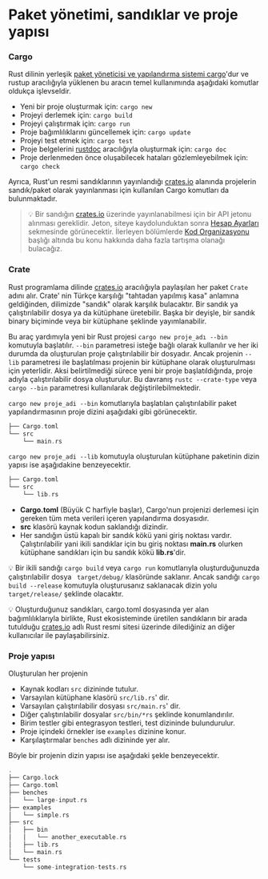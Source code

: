 # Paket yönetimi, sandıklar ve proje yapısı
### Cargo
Rust dilinin yerleşik [paket yöneticisi ve yapılandırma sistemi cargo](https://doc.rust-lang.org/cargo/)'dur ve rustup aracılığıyla yüklenen bu aracın temel kullanımında aşağıdaki komutlar oldukça işlevseldir.

- Yeni bir proje oluşturmak için: `cargo new`
- Projeyi derlemek için: `cargo build`
- Projeyi çalıştırmak için: `cargo run`
- Proje bağımlılıklarını güncellemek için: `cargo update`
- Projeyi test etmek için: `cargo test`
- Proje belgelerini [rustdoc](https://doc.rust-lang.org/stable/rustdoc/) aracılığıyla oluşturmak için: `cargo doc`
- Proje derlenmeden önce oluşabilecek hataları gözlemleyebilmek için: `cargo check`

Ayrıca, Rust'un resmi sandıklarının yayınlandığı [crates.io](https://crates.io/) alanında projelerin sandık/paket olarak yayınlanması için kullanılan Cargo komutları da bulunmaktadır.

>💡 Bir sandığın [crates.io](https://crates.io/) üzerinde yayınlanabilmesi için bir API jetonu alınması gereklidir. Jeton, siteye kaydolunduktan sonra [Hesap Ayarları](https://crates.io/me) sekmesinde görünecektir. İlerleyen bölümlerde [Kod Organizasyonu](dorduncu-adim/kod-organizasyonu.md) başlığı altında bu konu hakkında daha fazla tartışma olanağı bulacağız. 

### Crate
Rust programlama dilinde [crates.io](https://crates.io) aracılığıyla paylaşılan her paket `Crate` adını alır. Crate' nin Türkçe karşılığı "tahtadan yapılmış kasa" anlamına geldiğinden, dilimizde "sandık" olarak karşılık bulacaktır. Bir sandık ya çalıştırılabilir dosya ya da kütüphane üretebilir. Başka bir deyişle, bir sandık binary biçiminde veya bir kütüphane şeklinde yayımlanabilir.

Bu araç yardımıyla yeni bir Rust projesi `cargo new proje_adı --bin` komutuyla başlatılır. `--bin` parametresi isteğe bağlı olarak kullanılır ve her iki durumda da oluşturulan proje çalıştırılabilir bir dosyadır. Ancak projenin `--lib` parametresi ile başlatılması projenin bir kütüphane olarak oluşturulması için yeterlidir. Aksi belirtilmediği sürece yeni bir proje başlatıldığında, proje adıyla çalıştırılabilir dosya oluşturulur. Bu davranış `rustc --crate-type` veya `cargo --bin` parametresi kullanılarak değiştirilebilmektedir. 

`cargo new proje_adi --bin` komutlarıyla başlatılan çalıştırılabilir paket yapılandırmasının proje dizini aşağıdaki gibi görünecektir.

```Rust
├── Cargo.toml
└── src
    └── main.rs
````

`cargo new proje_adi --lib` komutuyla oluşturulan kütüphane paketinin dizin yapısı ise aşağıdakine benzeyecektir.

```Rust
├── Cargo.toml
└── src
    └── lib.rs
````
* **Cargo.toml** (Büyük C harfiyle başlar), Cargo'nun projenizi derlemesi için gereken tüm meta verileri içeren yapılandırma dosyasıdır.
* **src** klasörü kaynak kodun saklandığı dizindir.
* Her sandığın üstü kapalı bir sandık kökü yani giriş noktası vardır. Çalıştırılabilir yani ikili sandıklar için bu giriş noktası **main.rs** olurken kütüphane sandıkları için bu sandık kökü **lib.rs**'dir.

💡 Bir ikili sandığı `cargo build` veya `cargo run` komutlarıyla oluşturduğunuzda çalıştırılabilir dosya ` target/debug/` klasöründe saklanır. Ancak sandığı `cargo build --release` komutuyla oluşturusanız saklanacak dizin yolu `target/release/` şeklinde olacaktır.  

💡 Oluşturduğunuz sandıkları, cargo.toml dosyasında yer alan bağımlılıklarıyla birlikte, Rust ekosisteminde üretilen sandıkların bir arada tutulduğu [crates.io](https://crates.io) adlı Rust resmi sitesi üzerinde dilediğiniz an diğer kullanıcılar ile paylaşabilirsiniz.

### Proje yapısı
Oluşturulan her projenin

- Kaynak kodları `src` dizininde tutulur.
- Varsayılan kütüphane klasörü `src/lib.rs`' dir.
- Varsayılan çalıştırılabilir dosyası `src/main.rs`' dir.
- Diğer çalıştırılabilir dosyalar `src/bin/*rs` şeklinde konumlandırılır.
- Birim testler gibi entegrasyon testleri, test dizininde bulundurulur. 
- Proje içindeki örnekler ise `examples` dizinine konur.
- Karşılaştırmalar `benches` adlı dizininde yer alır.

Böyle bir projenin dizin yapısı ise aşağıdaki şekle benzeyecektir.

```Rust
.
├── Cargo.lock
├── Cargo.toml
├── benches
│   └── large-input.rs
├── examples
│   └── simple.rs
├── src
│   ├── bin
│   │   └── another_executable.rs
│   ├── lib.rs
│   └── main.rs
└── tests
    └── some-integration-tests.rs
````
